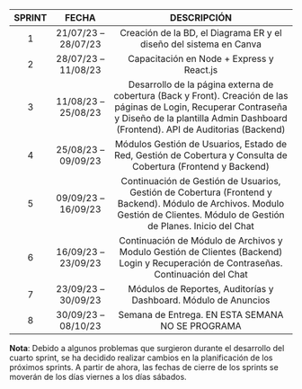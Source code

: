 | SPRINT  | FECHA | DESCRIPCIÓN |
|:-------:|:-----:|:----------:|
| 1      | 21/07/23 – 28/07/23 | Creación de la BD, el Diagrama ER y el diseño del sistema en Canva    |
| 2      | 28/07/23 – 11/08/23 | Capacitación en Node + Express y React.js   |
| 3      | 11/08/23 – 25/08/23 | Desarrollo de la página externa de cobertura (Back y Front). Creación de las páginas de Login, Recuperar Contraseña y Diseño de la plantilla Admin Dashboard (Frontend). API de Auditorias (Backend) |
| 4      | 25/08/23 – 09/09/23 | Módulos Gestión de Usuarios, Estado de Red, Gestión de Cobertura y Consulta de Cobertura (Frontend y Backend) |
| 5      | 09/09/23 – 16/09/23 | Continuación de Gestión de Usuarios, Gestión de Cobertura (Frontend y Backend). Módulo de Archivos. Modulo Gestión de Clientes. Módulo de Gestión de Planes. Inicio del Chat       |
| 6      | 16/09/23 – 23/09/23 | Continuación de Módulo de Archivos y Modulo Gestión de Clientes (Backend) Login y Recuperación de Contraseñas. Continuación del Chat     |
| 7      | 23/09/23 – 30/09/23 | Módulos de Reportes, Auditorías y Dashboard. Módulo de Anuncios  |
| 8      | 30/09/23 – 08/10/23 | Semana de Entrega. EN ESTA SEMANA NO SE PROGRAMA  

**Nota**: Debido a algunos problemas que surgieron durante el desarrollo del cuarto sprint, se ha decidido realizar cambios en la planificación de los próximos sprints. A partir de ahora, las fechas de cierre de los sprints se moverán de los días viernes a los días sábados.
